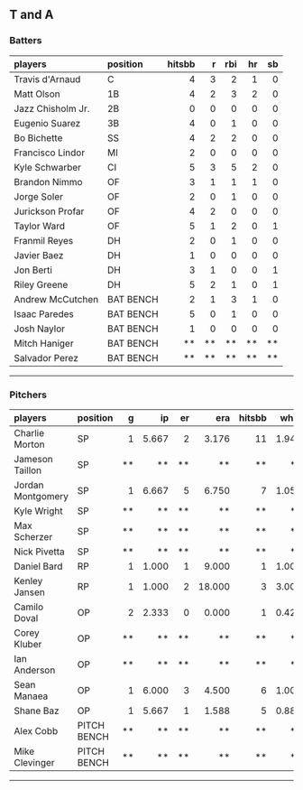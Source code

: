## T and A

### Batters

 
|players           |position  | hitsbb|  r| rbi| hr| sb| 
|:-----------------|:---------|------:|--:|---:|--:|--:| 
|Travis d'Arnaud   |C         |      4|  3|   2|  1|  0| 
|Matt Olson        |1B        |      4|  2|   3|  2|  0| 
|Jazz Chisholm Jr. |2B        |      0|  0|   0|  0|  0| 
|Eugenio Suarez    |3B        |      4|  0|   1|  0|  0| 
|Bo Bichette       |SS        |      4|  2|   2|  0|  0| 
|Francisco Lindor  |MI        |      2|  0|   0|  0|  0| 
|Kyle Schwarber    |CI        |      5|  3|   5|  2|  0| 
|Brandon Nimmo     |OF        |      3|  1|   1|  1|  0| 
|Jorge Soler       |OF        |      2|  0|   1|  0|  0| 
|Jurickson Profar  |OF        |      4|  2|   0|  0|  0| 
|Taylor Ward       |OF        |      5|  1|   2|  0|  1| 
|Franmil Reyes     |DH        |      2|  0|   1|  0|  0| 
|Javier Baez       |DH        |      1|  0|   0|  0|  0| 
|Jon Berti         |DH        |      3|  1|   0|  0|  1| 
|Riley Greene      |DH        |      5|  2|   1|  0|  1| 
|Andrew McCutchen  |BAT BENCH |      2|  1|   3|  1|  0| 
|Isaac Paredes     |BAT BENCH |      5|  0|   1|  0|  0| 
|Josh Naylor       |BAT BENCH |      1|  0|   0|  0|  0| 
|Mitch Haniger     |BAT BENCH |     **| **|  **| **| **| 
|Salvador Perez    |BAT BENCH |     **| **|  **| **| **| 


* * *

### Pitchers

 
|players           |position    |  g|    ip| er|    era| hitsbb|  whip| so|  w| sv| 
|:-----------------|:-----------|--:|-----:|--:|------:|------:|-----:|--:|--:|--:| 
|Charlie Morton    |SP          |  1| 5.667|  2|  3.176|     11| 1.941|  5|  0|  0| 
|Jameson Taillon   |SP          | **|    **| **|     **|     **|    **| **| **| **| 
|Jordan Montgomery |SP          |  1| 6.667|  5|  6.750|      7| 1.050|  6|  0|  0| 
|Kyle Wright       |SP          | **|    **| **|     **|     **|    **| **| **| **| 
|Max Scherzer      |SP          | **|    **| **|     **|     **|    **| **| **| **| 
|Nick Pivetta      |SP          | **|    **| **|     **|     **|    **| **| **| **| 
|Daniel Bard       |RP          |  1| 1.000|  1|  9.000|      1| 1.000|  1|  0|  0| 
|Kenley Jansen     |RP          |  1| 1.000|  2| 18.000|      3| 3.000|  2|  0|  0| 
|Camilo Doval      |OP          |  2| 2.333|  0|  0.000|      1| 0.429|  3|  0|  1| 
|Corey Kluber      |OP          | **|    **| **|     **|     **|    **| **| **| **| 
|Ian Anderson      |OP          | **|    **| **|     **|     **|    **| **| **| **| 
|Sean Manaea       |OP          |  1| 6.000|  3|  4.500|      6| 1.000|  7|  0|  0| 
|Shane Baz         |OP          |  1| 5.667|  1|  1.588|      5| 0.882|  6|  0|  0| 
|Alex Cobb         |PITCH BENCH | **|    **| **|     **|     **|    **| **| **| **| 
|Mike Clevinger    |PITCH BENCH | **|    **| **|     **|     **|    **| **| **| **| 


* * *


